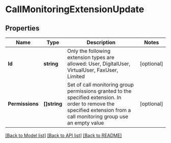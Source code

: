 # CallMonitoringExtensionUpdate

## Properties

Name | Type | Description | Notes
------------ | ------------- | ------------- | -------------
**Id** | **string** | Only the following extension types are allowed: User, DigitalUser, VirtualUser, FaxUser, Limited | [optional] 
**Permissions** | **[]string** | Set of call monitoring group permissions granted to the specified extension. In order to remove the specified extension from a call monitoring group use an empty value | [optional] 

[[Back to Model list]](../README.md#documentation-for-models) [[Back to API list]](../README.md#documentation-for-api-endpoints) [[Back to README]](../README.md)


